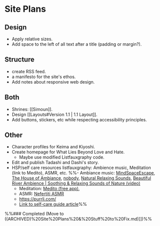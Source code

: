 # Site Plans
## Design
- Apply relative sizes.
- Add space to the left of all text after a title (padding or margin?).
## Structure
- create RSS feed.
- a manifesto for the site's ethos.
- Add notes about responsive web design.
## Both
- Shrines: [[Simoun]].
- Design [[Layouts#Version 1.1 | 1.1 Layout]].
- Add buttons, stickers, etc while respecting accessibility principles.
## Other
- Character profiles for Keima and Kiyoshi.
- Create homepage for What Lies Beyond Love and Hate.
	- Maybe use modified Listfauxgraphy code.
- Edit and publish Tadashi and Dashi's story.
- HSP/self care resources listfauxgraphy: Ambience music, Meditation (link to Medito), ASMR, etc.
	%%- Ambiance music: [MindSpaceEscape](https://www.youtube.com/@MindspaceEscape), [The House of Ambiance](https://www.youtube.com/@thehouseofambience), [nobody](https://www.youtube.com/@NaturalRelaxingSounds), [Natural Relaxing Sounds](https://www.youtube.com/@NaturalRelaxingSounds), [Beautiful River Ambience | Soothing & Relaxing Sounds of Nature (video)](https://www.youtube.com/watch?v=u6YjCKANgZ0&list=PLg9jwr3FQbeEYpecfMgYJvlhm1rr4cfUT&index=4)
	- Meditation: [Medito (free app)](https://meditofoundation.org/medito-app), 
	- ASMR: [Nefertiti ASMR](https://youtube.com/@nefertitiasmr565)
	- https://purrli.com/
	- [Link to self-care guide article]()%%

%%### Completed (Move to ((ARCHIVED)%20Site%20Plans%20&%20Stuff%20to%20Fix.md)]])%%